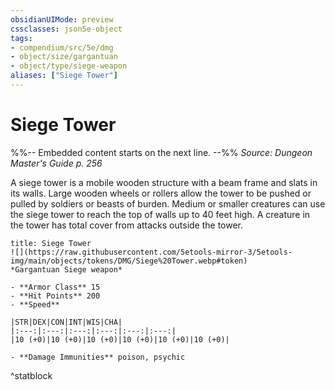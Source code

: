 ```yaml
---
obsidianUIMode: preview
cssclasses: json5e-object
tags:
- compendium/src/5e/dmg
- object/size/gargantuan
- object/type/siege-weapon
aliases: ["Siege Tower"]
---
```

# Siege Tower
%%-- Embedded content starts on the next line. --%%
*Source: Dungeon Master's Guide p. 256*  

A siege tower is a mobile wooden structure with a beam frame and slats in its walls. Large wooden wheels or rollers allow the tower to be pushed or pulled by soldiers or beasts of burden. Medium or smaller creatures can use the siege tower to reach the top of walls up to 40 feet high. A creature in the tower has total cover from attacks outside the tower.

```ad-statblock
title: Siege Tower
![](https://raw.githubusercontent.com/5etools-mirror-3/5etools-img/main/objects/tokens/DMG/Siege%20Tower.webp#token)
*Gargantuan Siege weapon*

- **Armor Class** 15
- **Hit Points** 200
- **Speed** 

|STR|DEX|CON|INT|WIS|CHA|
|:---:|:---:|:---:|:---:|:---:|:---:|
|10 (+0)|10 (+0)|10 (+0)|10 (+0)|10 (+0)|10 (+0)|

- **Damage Immunities** poison, psychic
```
^statblock